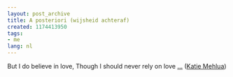 ```yaml
---
layout: post_archive
title: A posteriori (wijsheid achteraf)
created: 1174413950
tags:
- me
lang: nl
---
```

But I do believe in love, Though I should never rely on love [...](http://www.tenderfeelings.be/blog/music.php/2005/01/21/p3740) ([Katie Mehlua](http://nl.wikipedia.org/wiki/Katie_Melua))
